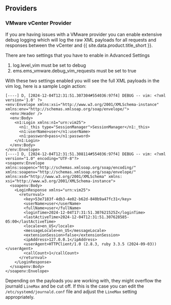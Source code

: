## Providers

### VMware vCenter Provider

If you are having issues with a VMware provider you can enable extensive debug
logging which will log the raw XML payloads for all requests and responses between
the vCenter and {{ site.data.product.title_short }}.

There are two settings that you have to enable in Advanced Settings
1. log.level_vim must be set to debug
2. ems.ems_vmware.debug_vim_requests must be set to true

With these two settings enabled you will see the full XML payloads in the vim log,
here is a sample Login action:
```
[----] D, [2024-12-04T12:31:51.307304#554036:97f4] DEBUG -- vim: <?xml version='1.0' ?>
<env:Envelope xmlns:xsi="http://www.w3.org/2001/XMLSchema-instance" xmlns:env="http://schemas.xmlsoap.org/soap/envelope/">
  <env:Header />
  <env:Body>
    <n1:Login xmlns:n1="urn:vim25">
      <n1:_this type="SessionManager">SessionManager</n1:_this>
      <n1:userName>user</n1:userName>
      <n1:password>pass</n1:password>
    </n1:Login>
  </env:Body>
</env:Envelope>
[----] D, [2024-12-04T12:31:51.308114#554036:97f4] DEBUG -- vim: <?xml version="1.0" encoding="UTF-8"?>
<soapenv:Envelope xmlns:soapenc="http://schemas.xmlsoap.org/soap/encoding/" xmlns:soapenv="http://schemas.xmlsoap.org/soap/envelope/" xmlns:xsd="http://www.w3.org/2001/XMLSchema" xmlns: xsi="http://www.w3.org/2001/XMLSchema-instance">
  <soapenv:Body>
    <LoginResponse xmlns="urn:vim25">
      <returnval>
        <key>53e7183f-4db3-4e02-b62d-840b9a47fc31</key>
        <userName>user</userName>
        <fullName>user</fullName>
        <loginTime>2024-12-04T17:31:51.307621525Z</loginTime>
        <lastActiveTime>2024-12-04T12:31:51.307628585-05:00</lastActiveTime>
        <locale>en_US</locale>
        <messageLocale>en_US</messageLocale>
        <extensionSession>false</extensionSession>
        <ipAddress>127.0.0.1</ipAddress>
        <userAgent>HTTPClient/1.0 (2.8.3, ruby 3.3.5 (2024-09-03))</userAgent>
        <callCount>1</callCount>
      </returnval>
    </LoginResponse>
  </soapenv:Body>
</soapenv:Envelope>

```

Depending on the payloads you are working with, they might overflow the journald `LineMax` and be cut off.
If this is the case you can edit the `/etc/systemd/journald.conf` file and adjust the `LineMax` setting appropriately.
